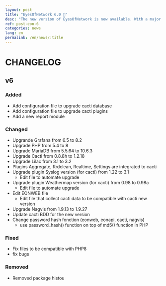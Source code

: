 ```yaml
---
layout: post
title: "EyesOfNetwork 6.0 🎉"
desc: "The new version of EyesOfNetwork is now available. With a major update of PHP8."
ref: post-eon-6
categories: news
lang: en
permalink: /en/news/:title
---
```


# CHANGELOG

## v6

### Added
* Add configuration file to upgrade cacti database
* Add configuration file to upgrade cacti plugins
* Add a new report module

### Changed
* Upgrande Grafana from 6.5 to 8.2
* Upgrade PHP from 5.4 to 8
* Upgrade MariaDB from 5.5.64 to 10.6.3
* Upgrade Cacti from 0.8.8h to 1.2.18
* Upgrade Lilac from 3.1 to 3.2
*  Plugins Aggregate, Rrdclean, Realtime, Settings are integrated to cacti
  * Upgrade plugin Syslog version (for cacti) from 1.22 to 3.1
    * Edit file to automate upgrade
  * Upgrade plugin Weathermap version (for cacti) from 0.98 to 0.98a
    * Edit file to automate upgrade
* Edit EONWEB file
  * Edit file that collect cacti data to be compatible with cacti new version
* Upgrade Nagvis from 1.9.13 to 1.9.27
* Update cacti BDD for the new version
* Change password hash fonction (eonweb, eonapi, cacti, nagvis)
  * use password_hash() function on top of md5() function in PHP
  
### Fixed
* Fix files to be compatible with PHP8
* fix bugs

### Removed
* Removed package histou
